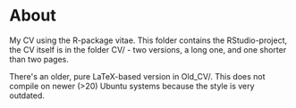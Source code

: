 # About

My CV using the R-package vitae. This folder contains the RStudio-project, the CV itself is in the folder CV/ - two versions, a long one, and one shorter than two pages.

There's an older, pure LaTeX-based version in Old_CV/. This does not compile on newer (>20) Ubuntu systems because the style is very outdated.
